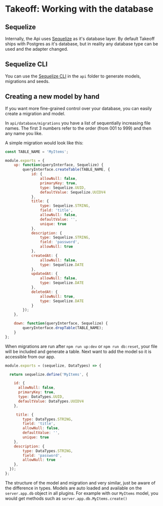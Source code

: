 # Takeoff: Working with the database

## Sequelize

Internally, the Api uses [Sequelize](http://docs.sequelizejs.com/) as it's database layer.  By default Takeoff ships with Postgres as it's database, but in reality any database type can be used and the adapter changed.

## Sequelize CLI

You can use the [Sequelize CLI](https://github.com/sequelize/cli) in the `api` folder to generate models, migrations and seeds.

## Creating a new model by hand

If you want more fine-grained control over your database, you can easily create a migration and model.

In `api/database/migrations` you have a list of sequentially increasing file names.  The first 3 numbers refer to the order (from 001 to 999) and then any name you like.

A simple migration would look like this:

```js
const TABLE_NAME = 'MyItems';

module.exports = {
    up: function(queryInterface, Sequelize) {
        queryInterface.createTable(TABLE_NAME, {
            id: {
                allowNull: false,
                primaryKey: true,
                type: Sequelize.UUID,
                defaultValue: Sequelize.UUIDV4
            },
            title: {
                type: Sequelize.STRING,
                field: 'title',
                allowNull: false,
                defaultValue: '',
                unique: true
            },
            description: {
                type: Sequelize.STRING,
                field: 'password',
                allowNull: true
            },
            createdAt: {
                allowNull: false,
                type: Sequelize.DATE
            },
            updatedAt: {
                allowNull: false,
                type: Sequelize.DATE
            },
            deletedAt: {
                allowNull: true,
                type: Sequelize.DATE
            }
        });
    },

    down: function(queryInterface, Sequelize) {
        queryInterface.dropTable(TABLE_NAME);
    }
};
```

When migrations are run after `npm run up:dev` or `npm run db:reset`, your file will be included and generate a table.  Next want to add the model so it is accessible from our app.

```js
module.exports = (sequelize, DataTypes) => {

  return sequelize.define('MyItems', {

    id: {
      allowNull: false,
      primaryKey: true,
      type: DataTypes.UUID,
      defaultValue: DataTypes.UUIDV4
    },

     title: {
        type: DataTypes.STRING,
        field: 'title',
        allowNull: false,
        defaultValue: '',
        unique: true
    },
    description: {
        type: DataTypes.STRING,
        field: 'password',
        allowNull: true
    },
  });
};
```

The structure of the model and migration and very similar, just be aware of the difference in types.  Models are auto loaded and available on the `server.app.db` object in all plugins.  For example with our `MyItems` model, you would get methods such as `server.app.db.MyItems.create()`
